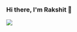 ### Hi there, I'm Rakshit 👋


<a href="https://github.com/rakshitraj/rakshitraj">
  <img align="left" src="https://github-readme-stats.vercel.app/api?username=rakshitraj&count_private=true&show_icons=true&theme=dark" />
</a>
<!--
<a href="https://github.com/rakshitraj/rakshitraj">
  <img align="left" src="https://github-readme-stats.vercel.app/api/top-langs/?username=rakshitraj&theme=dark&layout=compact" />
</a>


**rakshitraj/rakshitraj** is a ✨ _special_ ✨ repository because its `README.md` (this file) appears on your GitHub profile.

Here are some ideas to get you started:

- 🔭 I’m currently working on ...
- 🌱 I’m currently learning ...
- 👯 I’m looking to collaborate on ...
- 🤔 I’m looking for help with ...
- 💬 Ask me about ...
- 📫 How to reach me: ...
- 😄 Pronouns: ...
- ⚡ Fun fact: ...
-->
